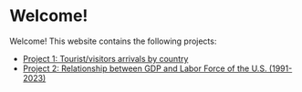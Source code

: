 # **Welcome!**

Welcome! This website contains the following projects:

- [Project 1: Tourist/visitors arrivals by country](Project1.ipynb)
- [Project 2: Relationship between GDP and Labor Force of the U.S. (1991-2023)](Project2.ipynb)